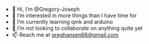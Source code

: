 - 👋 Hi, I’m @Gregory-Joseph
- 👀 I’m interested in more things than I have time for
- 🌱 I’m currently learning qmk and arduino
- 💞️ I’m not looking to collaborate on anything quite yet
- 📫 Reach me at greghansen66@gmail.com

<!---
Gregory-Joseph/Gregory-Joseph is a ✨ special ✨ repository because its `README.md` (this file) appears on your GitHub profile.
You can click the Preview link to take a look at your changes.
--->
